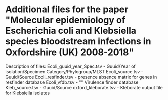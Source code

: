 # Additional files for the paper "Molecular epidemiology of Escherichia coli and Klebsiella species bloodstream infections in Oxfordshire (UK) 2008-2018"

Description of files:
Ecoli_guuid_year_Spec.tsv - Guuid/Year of isolation/Specimen Category/Phylogroup/MLST
Ecoli_source.tsv - Guuid/Source
Ecoli_resfinder.tsv - presence absence matrix for genes in resfinder database
Ecoli_vfdb.tsv - "" Virulence finder database
Kleb_source.tsv - Guuid/Source
oxford_kleborate.tsv - Kleborate output file for Klebsiella isolates
